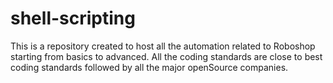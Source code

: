# shell-scripting

This is a repository created to host all the automation related to Roboshop starting from basics to advanced.
All the coding standards are close to best coding standards followed by all the major openSource companies.